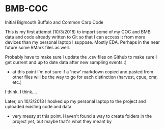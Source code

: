 # BMB-COC
Initial Bigmouth Buffalo and Common Carp Code 

This is my first attempt (10/3/2018) to import some of my COC and BMB data and code already written to Git so that I can access it from more devices than my personal laptop I suppose. Mostly EDA. Perhaps in the near future some RMark files as well.

Probably have to make sure I update the .csv files on Github to make sure I get current and up to date data after new sampling events :)

- at this point I'm not sure if a 'new' markdown copied and pasted from other files will be the way to go for each distinction (harvest, cpue, cmr, etc.)

I think. I think....


Later, on 10/3/2018 I hooked up my personal laptop to the project and uploaded existing code and data.

- very messy at this point. Haven't found a way to create folders in the project yet, but maybe that's what they meant by 